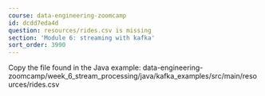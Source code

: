 ```yaml
---
course: data-engineering-zoomcamp
id: dcdd7eda4d
question: resources/rides.csv is missing
section: 'Module 6: streaming with kafka'
sort_order: 3990
---
```


Copy the file found in the Java example: data-engineering-zoomcamp/week_6_stream_processing/java/kafka_examples/src/main/resources/rides.csv

